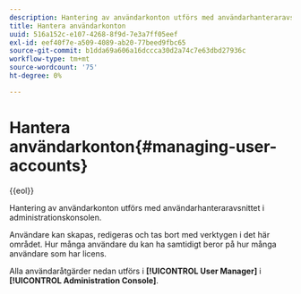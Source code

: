 ```yaml
---
description: Hantering av användarkonton utförs med användarhanteraravsnittet i administrationskonsolen.
title: Hantera användarkonton
uuid: 516a152c-e107-4268-8f9d-7e3a7ff05eef
exl-id: eef40f7e-a509-4089-ab20-77beed9fbc65
source-git-commit: b1dda69a606a16dccca30d2a74c7e63dbd27936c
workflow-type: tm+mt
source-wordcount: '75'
ht-degree: 0%

---
```


# Hantera användarkonton{#managing-user-accounts}

{{eol}}

Hantering av användarkonton utförs med användarhanteraravsnittet i administrationskonsolen.

Användare kan skapas, redigeras och tas bort med verktygen i det här området. Hur många användare du kan ha samtidigt beror på hur många användare som har licens.

Alla användaråtgärder nedan utförs i **[!UICONTROL User Manager]** i **[!UICONTROL Administration Console]**.

